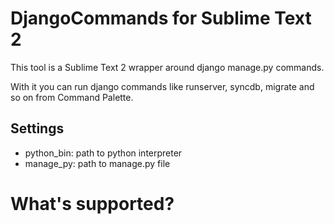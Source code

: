 # DjangoCommands for Sublime Text 2

This tool is a Sublime Text 2 wrapper around django manage.py commands. 

With it you can run django commands like runserver, syncdb, migrate and so on from Command Palette.


## Settings

 * python_bin: path to python interpreter
 * manage_py: path to manage.py file


# What's supported?

